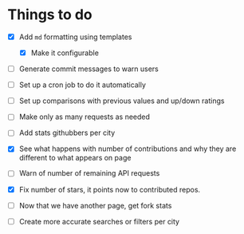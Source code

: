 # Things to do

* [x] Add `md` formatting using templates
  * [x] Make it configurable
* [ ] Generate commit messages to warn users
* [ ] Set up a cron job to do it automatically
* [ ] Set up comparisons with previous values and up/down ratings
* [ ] Make only as many requests as needed
* [ ] Add stats githubbers per city
* [x] See what happens with number of contributions and why they are different to what appears on page
* [ ] Warn of number of remaining API requests
* [x] Fix number of stars, it points now to contributed repos.
* [ ] Now that we have another page, get fork stats
* [ ] Create more accurate searches or filters per city

